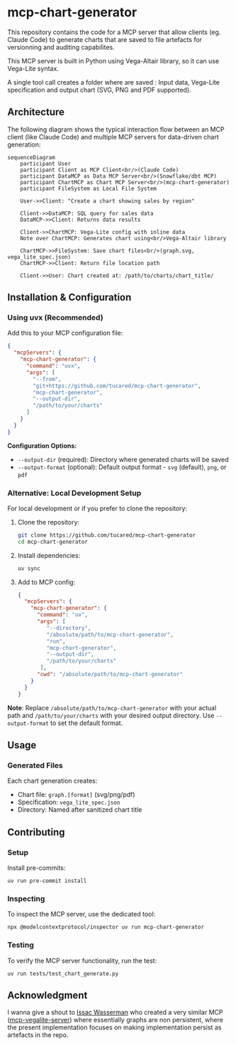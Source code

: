 # mcp-chart-generator

This repository contains the code for a MCP server that allow clients (eg. Claude Code) to
generate charts that are saved to file artefacts for versionning and auditing capabilites.

This MCP server is built in Python using Vega-Altair library, so it can use Vega-Lite syntax.

A single tool call creates a folder where are saved : Input data, Vega-Lite specification and output chart
(SVG, PNG and PDF supported).

## Architecture

The following diagram shows the typical interaction flow between an MCP client (like Claude Code) and multiple MCP
servers for data-driven chart generation:

```mermaid
sequenceDiagram
    participant User
    participant Client as MCP Client<br/>(Claude Code)
    participant DataMCP as Data MCP Server<br/>(Snowflake/dbt MCP)
    participant ChartMCP as Chart MCP Server<br/>(mcp-chart-generator)
    participant FileSystem as Local File System

    User->>Client: "Create a chart showing sales by region"

    Client->>DataMCP: SQL query for sales data
    DataMCP->>Client: Returns data results

    Client->>ChartMCP: Vega-Lite config with inline data
    Note over ChartMCP: Generates chart using<br/>Vega-Altair library

    ChartMCP->>FileSystem: Save chart files<br/>(graph.svg, vega_lite_spec.json)
    ChartMCP->>Client: Return file location path

    Client->>User: Chart created at: /path/to/charts/chart_title/
```

## Installation & Configuration

### Using uvx (Recommended)

Add this to your MCP configuration file:

```json
{
  "mcpServers": {
    "mcp-chart-generator": {
      "command": "uvx",
      "args": [
        "--from",
        "git+https://github.com/tucared/mcp-chart-generator",
        "mcp-chart-generator",
        "--output-dir",
        "/path/to/your/charts"
      ]
    }
  }
}
```

**Configuration Options:**

- `--output-dir` (required): Directory where generated charts will be saved
- `--output-format` (optional): Default output format - `svg` (default), `png`, or `pdf`

### Alternative: Local Development Setup

For local development or if you prefer to clone the repository:

1. Clone the repository:

   ```bash
   git clone https://github.com/tucared/mcp-chart-generator
   cd mcp-chart-generator
   ```

2. Install dependencies:

   ```bash
   uv sync
   ```

3. Add to MCP config:

   ```json
   {
     "mcpServers": {
       "mcp-chart-generator": {
         "command": "uv",
         "args": [
            "--directory",
            "/absolute/path/to/mcp-chart-generator",
            "run",
            "mcp-chart-generator",
            "--output-dir",
            "/path/to/your/charts"
          ],
         "cwd": "/absolute/path/to/mcp-chart-generator"
       }
     }
   }
   ```

**Note**: Replace `/absolute/path/to/mcp-chart-generator` with your actual path and
`/path/to/your/charts` with your desired output directory. Use `--output-format` to set the default format.

## Usage

### Generated Files

Each chart generation creates:

- Chart file: `graph.[format]` (svg/png/pdf)
- Specification: `vega_lite_spec.json`
- Directory: Named after sanitized chart title

## Contributing

### Setup

Install pre-commits:

```shell
uv run pre-commit install
```

### Inspecting

To inspect the MCP server, use the dedicated tool:

```shell
npx @modelcontextprotocol/inspector uv run mcp-chart-generator
```

### Testing

To verify the MCP server functionality, run the test:

```shell
uv run tests/test_chart_generate.py
```

## Acknowledgment

I wanna give a shout to [Issac Wasserman](https://github.com/isaacwasserman) who created a very similar MCP ([mcp-vegalite-server](https://github.com/isaacwasserman/mcp-vegalite-server/tree/main))
where essentially graphs are non persistent, where the present implementation focuses
on making implementation persist as artefacts in the repo.
